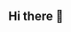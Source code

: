 ## Hi there 👋

<!--
**efyaSena/efyasena** is a ✨ _special_ ✨ repository because its `README.md` (this file) appears on your GitHub profile.

Here are some ideas to get you started:

- 🔭 I’m currently working on ...
- 🌱 I’m currently learning ...# my portfolio 

Hi, I’m Kumedzro Sena Gifty. I’m a passionate Software Engineering student at ALX, mastering the art of building scalable, efficient solutions through hands-on projects and peer learning.

My coursework focuses on:

Full-stack development (Python, JavaScript, C)

DevOps & cloud technologies (AWS, Docker)

Collaborative problem-solving (remote team projects)

 My Skills 🧠 & Expertise

Languages: Python, JavaScript, SQL

Frameworks: React, Flask, Node.js

Tools: Git, Docker, AWS EC2

Soft Skills: Agile teamwork, technical writing, debugging.

What Drives Me

I’m obsessed with continuous learning—currently diving into [AI or ML, e.g., AI ethics, cloud architecture, or open-source contributions]. When I’m not coding, you’ll find me cooking, dancing or sight seeing.
Achievements
created an app (AI Powered Climate Fishing App) with my peers for our project work.

Strengths

Resilience – Overcoming technical hurdles 

Attention to Detail – Catching edge cases in testing or code reviews.

Curiosity – Passion for exploring emerging tech (e.g., AI, blockchain).

Time Management – Balancing multiple projects/deadlines effectively.


Goals
Action Plan
ALX Focus: Excel in MY current track (C, Python, DevOps).

Side Projects: Build 1-2 projects using new skills (e.g., deploy a Flask app on AWS).

Community: Join ALX Peer Groups, GitHub communities, or local hackathons.




## Get in Touch 📬
www.linkedin.com/in/efya-sena-5a871a328
email: kumezrosenagifty@gmail.com


- 👯 I’m looking to collaborate on ...
- 🤔 I’m looking for help with ...
- 💬 Ask me about ...
- 📫 How to reach me: ...
- 😄 Pronouns: ...
- ⚡ Fun fact: ...
-->
